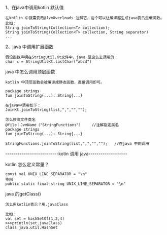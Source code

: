 
1、在java中调用kotlin 默认值
```
在kotlin 中就需要用@JvmOverloads 注解它，这个可以让编译器生成java要的重载函数。
比如：
String joinToString(Collection<T> collection);
String joinToString(Collection<T> collection, String separator)
...
```
2、java 中调用扩展函数
```
假设函数声明在StringUtil.Kt文件中，java 是这么去调用的：
char c = StringUtilKt.lastChar("abcd")
```

java 中怎么调用顶层函数
```
kotlin 中顶层函数会被编译成静态函数，直接调用即可。

package strings
fun joinToString(...): String{...}

在java中调用如下：
JoinKt.joinToString(list,",","","");

怎么修改文件类名
@file：JvmName（"StringFunctions"）    //注解指定类名
package strings
fun joinToString(...): String{...}

StringFunctions.joinToString(list,",","","");   //在java 中的调用
```



--------------------------kotin 调用 java-------------------

kotlin 怎么定义常量？
```
const val UNIX_LINE_SEPARATOR = "\n"
等同
public static final string UNIX_LINE_SEPARATOR = "\n"
```

java 的getClass()
```
怎么用kotlin表示？用.javaClass

比如：
val set = hashSetOf(1,2,4)
>>>println(set.javaClass)
class java.util.HashSet

```
